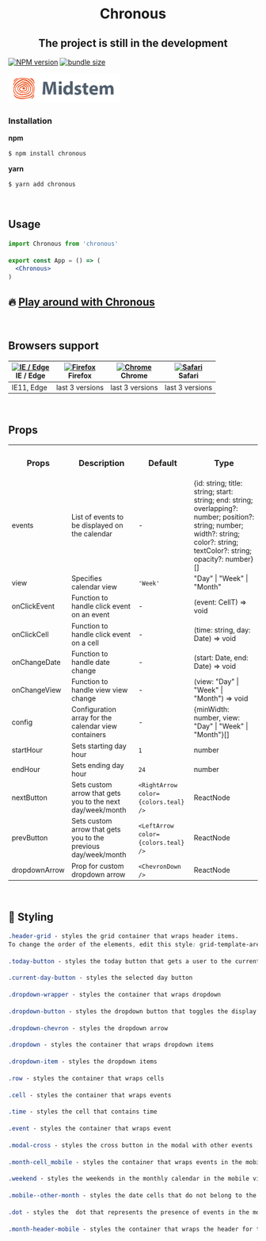 <h1 align='center'>Chronous</h1>

<h2 align='center'>The project is still in the development</h2>

[![NPM version][npm-image]][npm-url] [![bundle size][bundlephobia-image]][bundlephobia-url]

[npm-image]: https://img.shields.io/npm/v/chronous.svg
[npm-url]: http://npmjs.org/package/chronous
[bundlephobia-image]: https://badgen.net/bundlephobia/minzip/chronous
[bundlephobia-url]: https://bundlephobia.com/result?p=chronous

<a href='https://midstem.net'>
  <img src='images/midstem.png' height='60'>
</a>

</br>

<h3>Installation</h3>

<b>npm</b>

```bash
$ npm install chronous
```

<b>yarn</b>

```bash
$ yarn add chronous
```

</br>

<h2><b>Usage</b></h2>

```jsx
import Chronous from 'chronous'

export const App = () => (
  <Chronous>
)
```

<h2>🔥 <a href='https://calendar.midstem.net'>Play around with Chronous</a></h2>

</br>

<h2><b>Browsers support</b></h2>

| [<img src="https://raw.githubusercontent.com/alrra/browser-logos/master/src/edge/edge_48x48.png" alt="IE / Edge" width="24px" height="24px" />](http://godban.github.io/browsers-support-badges/)<br/>IE / Edge | [<img src="https://raw.githubusercontent.com/alrra/browser-logos/master/src/firefox/firefox_48x48.png" alt="Firefox" width="24px" height="24px" />](http://godban.github.io/browsers-support-badges/)<br/>Firefox | [<img src="https://raw.githubusercontent.com/alrra/browser-logos/master/src/chrome/chrome_48x48.png" alt="Chrome" width="24px" height="24px" />](http://godban.github.io/browsers-support-badges/)<br/>Chrome | [<img src="https://raw.githubusercontent.com/alrra/browser-logos/master/src/safari/safari_48x48.png" alt="Safari" width="24px" height="24px" />](http://godban.github.io/browsers-support-badges/)<br/>Safari 
| --------- | --------- | --------- | --------- |
| IE11, Edge| last 3 versions| last 3 versions| last 3 versions

</br>

<h2><b>Props</b></h2>

<table width='100%'>
  <tr>
    <th><h3><b>Props</b></h3></th>
    <th><h3><b>Description</b></h3></th>
    <th><h3><b>Default</b></h3></th>
    <th><h3><b>Type</b></h3></th>
  </tr>
  <tr>
    <td>events</td>
    <td>List of events to be displayed on the calendar</td>
    <td>-</td>
    <td>{id: string; title: string; start: string; end: string; overlapping?: number; position?: string; number; width?: string; color?: string; textColor?: string; opacity?: number}[]</td>
  </tr>
  <tr>
    <td>view</td>
    <td>Specifies calendar view</td>
    <td><code>'Week'</code></td>
    <td>"Day" | "Week" | "Month"</td>
  </tr>
  <tr>
    <td>onClickEvent</td>
    <td>Function to handle click event on an event</td>
    <td>-</td>
    <td>(event: CellT) => void</td>
  </tr>
  <tr>
    <td>onClickCell</td>
    <td>Function to handle click event on a cell</td>
    <td>-</td>
    <td>(time: string, day: Date) => void</td>
  </tr>
  <tr>
    <td>onChangeDate</td>
    <td>Function to handle date change</td>
    <td>-</td>
    <td>(start: Date, end: Date) => void</td>
  </tr>
  <tr>
    <td>onChangeView</td>
    <td>Function to handle view view change</td>
    <td>-</td>
    <td>(view: "Day" | "Week" | "Month") => void</td>
  </tr>
  <tr>
    <td>config</td>
    <td>Configuration array for the calendar view containers</td>
    <td>-</td>
    <td>{minWidth: number, view: "Day" | "Week" | "Month"}[]</td>
  </tr>
  <tr>
    <td>startHour</td>
    <td>Sets starting day hour</td>
    <td><code>1</code></td>
    <td>number</td>
  </tr>
  <tr>
    <td>endHour</td>
    <td>Sets ending day hour</td>
    <td><code>24</code></td>
    <td>number</td>
  </tr>
  <tr>
    <td>nextButton</td>
    <td>Sets custom arrow that gets you to the next day/week/month</td>
    <td><code>&lt;RightArrow color={colors.teal} /&gt;</code></td>
    <td>ReactNode</td>
  </tr>
  <tr>
    <td>prevButton</td>
    <td>Sets custom arrow that gets you to the previous day/week/month</td>
    <td><code>&lt;LeftArrow color={colors.teal} /&gt;</code></td>
    <td>ReactNode</td>
  </tr>
  <tr>
    <td>dropdownArrow</td>
    <td>Prop for custom dropdown arrow</td>
    <td><code>&lt;ChevronDown /&gt;</code></td>
    <td>ReactNode</td>
  </tr>
</table>

</br>


<h2>💅 <b>Styling</b></h2>

```css
.header-grid - styles the grid container that wraps header items. 
To change the order of the elements, edit this style: grid-template-areas: 'today arrows month year dropdown';

.today-button - styles the today button that gets a user to the current date

.current-day-button - styles the selected day button

.dropdown-wrapper - styles the container that wraps dropdown

.dropdown-button - styles the dropdown button that toggles the display of the dropdown list

.dropdown-chevron - styles the dropdown arrow

.dropdown - styles the container that wraps dropdown items

.dropdown-item - styles the dropdown items

.row - styles the container that wraps cells

.cell - styles the container that wraps events

.time - styles the cell that contains time

.event - styles the container that wraps event

.modal-cross - styles the cross button in the modal with other events

.month-cell_mobile - styles the container that wraps events in the mobile view of the monthly calendar

.weekend - styles the weekends in the monthly calendar in the mobile view

.mobile--other-month - styles the date cells that do not belong to the current month in the mobile view

.dot - styles the  dot that represents the presence of events in the monthly calendar in the mobile view

.month-header-mobile - styles the container that wraps the header for the monthly calendar in the mobile view
```
